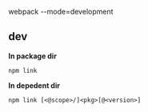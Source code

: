  webpack --mode=development

## dev
**In package dir**
```shell
npm link
```

**In depedent dir**
```shell
npm link [<@scope>/]<pkg>[@<version>]
```
